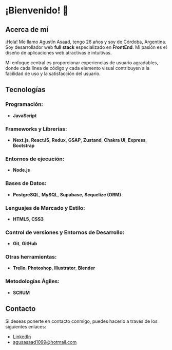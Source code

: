 # ¡Bienvenido! 👋

## Acerca de mí

¡Hola! Me llamo Agustín Asaad, tengo 26 años y soy de Córdoba, Argentina. Soy desarrollador web **full stack** especializado en **FrontEnd**. Mi pasión es el diseño de aplicaciones web atractivas e intuitivas.

Mi enfoque central es proporcionar experiencias de usuario agradables, donde cada línea de código y cada elemento visual contribuyen a la facilidad de uso y la satisfacción del usuario.

## Tecnologías

### Programación:
- **JavaScript**

### Frameworks y Librerías:
- **Next.js**, **ReactJS**, **Redux**, **GSAP**, **Zustand**, **Chakra UI**, **Express**, **Bootstrap**

### Entornos de ejecución:
- **Node.js**

### Bases de Datos:
- **PostgreSQL**, **MySQL**, **Supabase**, **Sequelize (ORM)**

### Lenguajes de Marcado y Estilo:
- **HTML5**, **CSS3**

### Control de versiones y Entornos de Desarrollo:
- **Git**, **GitHub**

### Otras herramientas:
- **Trello**, **Photoshop**, **Illustrator**, **Blender**

### Metodologías Ágiles:
- **SCRUM**

## Contacto

Si deseas ponerte en contacto conmigo, puedes hacerlo a través de los siguientes enlaces:

- [LinkedIn](https://www.linkedin.com/in/agust%C3%ADn-asaad/)
- [agusasaad1099@hotmail.com](mailto:agusasaad1099@hotmail.com)
